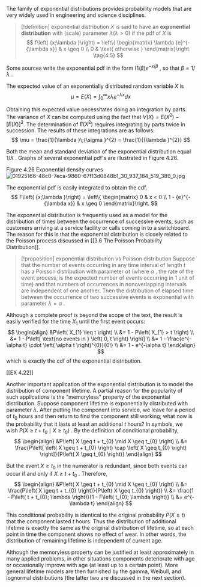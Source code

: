 The family of exponential distributions provides probability models that are very widely used in engineering and science disciplines.

> [!definition] exponential distribution
> $X$ is said to have an **exponential distribution** with (scale) parameter $\lambda \left( {\lambda > 0}\right)$ if the pdf of $X$ is
> $$
> f\left( {x;\lambda }\right) = \left\{ \begin{matrix} \lambda {e}^{-{\lambda x}} & x \geq 0 \\ 0 & \text{ otherwise } \end{matrix}\right. \tag{4.5}
> $$

Some sources write the exponential pdf in the form $\left( {1/\beta }\right) {e}^{-x/\beta }$ , so that $\beta = 1/\lambda$ . 

The expected value of an exponentially distributed random variable $X$ is
$$
\mu = E\left( X\right) = {\int }_{0}^{\infty }{x\lambda }{e}^{-{\lambda x}}{dx}
$$

Obtaining this expected value necessitates doing an integration by parts. 
The variance of $X$ can be computed using the fact that $V\left( X\right) = E\left( {X}^{2}\right) - {\left\lbrack E\left( X\right) \right\rbrack }^{2}$. 
The determination of $E\left( {X}^{2}\right)$ requires integrating by parts twice in succession. 
The results of these integrations are as follows:
$$
\mu = \frac{1}{\lambda }\;{\sigma }^{2} = \frac{1}{{\lambda }^{2}}
$$

Both the mean and standard deviation of the exponential distribution equal $1/\lambda$ . 
Graphs of several exponential pdf's are illustrated in Figure 4.26.

Figure 4.26 
Exponential density curves
![01925166-48c0-7eca-9860-67f13d0848b1_30_937_184_519_389_0.jpg](images/01925166-48c0-7eca-9860-67f13d0848b1_30_937_184_519_389_0.jpg)

The exponential pdf is easily integrated to obtain the cdf.
$$
F\left( {x;\lambda }\right) = \left\{ \begin{matrix} 0 & x < 0 \\ 1 - {e}^{-{\lambda x}} & x \geq 0 \end{matrix}\right.
$$

The exponential distribution is frequently used as a model for the distribution of times between the occurrence of successive events, such as customers arriving at a service facility or calls coming in to a switchboard. 
The reason for this is that the exponential distribution is closely related to the Poisson process discussed in [[3.6 The Poisson Probability Distribution]].

> [!proposition] exponential distribution vs Poisson distribution
> Suppose that the number of events occurring in any time interval of length $t$ has a Poisson distribution with parameter ${\alpha t}$ (where $\alpha$ , the rate of the event process, is the expected number of events occurring in 1 unit of time) and that numbers of occurrences in nonoverlapping intervals are independent of one another. 
> Then the distribution of elapsed time between the occurrence of two successive events is exponential with parameter $\lambda = \alpha$ .

Although a complete proof is beyond the scope of the text, the result is easily verified for the time ${X}_{1}$ until the first event occurs:
$$
\begin{align}
    &P\left( X_{1} \leq t \right) \\
    &= 1 - P\left( X_{1} > t \right) \\
    &= 1 - P\left[ \text{no events in } \left( 0, t \right) \right] \\
    &= 1 - \frac{e^{-\alpha t} \cdot \left( \alpha t \right)^{0}}{0!} \\
    &= 1 - e^{-\alpha t}
\end{align}
$$
which is exactly the cdf of the exponential distribution.

[[EX 4.22]]

Another important application of the exponential distribution is to model the distribution of component lifetime. 
A partial reason for the popularity of such applications is the "memoryless" property of the exponential distribution. 
Suppose component lifetime is exponentially distributed with parameter $\lambda$. 
After putting the component into service, we leave for a period of ${t}_{0}$ hours and then return to find the component still working; what now is the probability that it lasts at least an additional $t$ hours? 
In symbols, we wish $P\left( {X \geq t + {t}_{0} \mid X \geq {t}_{0}}\right)$ . By the definition of conditional probability,
$$
\begin{align}
    &P\left( X \geq t + t_{0} \mid X \geq t_{0} \right) \\
    &= \frac{P\left[ \left( X \geq t + t_{0} \right) \cap \left( X \geq t_{0} \right) \right]}{P\left( X \geq t_{0} \right)}
\end{align}
$$

But the event $X \geq {t}_{0}$ in the numerator is redundant, since both events can occur if and only if $X \geq t + {t}_{0}$ . Therefore,
$$
\begin{align}
    &P\left( X \geq t + t_{0} \mid X \geq t_{0} \right) \\
    &= \frac{P\left( X \geq t + t_{0} \right)}{P\left( X \geq t_{0} \right)} \\
    &= \frac{1 - F\left( t + t_{0}; \lambda \right)}{1 - F\left( t_{0}; \lambda \right)} \\
    &= e^{-\lambda t}
\end{align}
$$

This conditional probability is identical to the original probability $P\left( {X \geq t}\right)$ that the component lasted $t$ hours. 
Thus the distribution of additional lifetime is exactly the same as the original distribution of lifetime, so at each point in time the component shows no effect of wear. 
In other words, the distribution of remaining lifetime is independent of current age.

Although the memoryless property can be justified at least approximately in many applied problems, in other situations components deteriorate with age or occasionally improve with age (at least up to a certain point). 
More general lifetime models are then furnished by the gamma, Weibull, and lognormal distributions (the latter two are discussed in the next section).